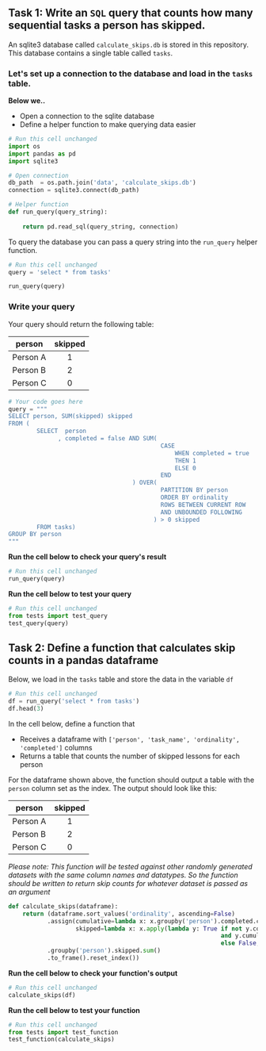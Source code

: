 ## Task 1: Write an `SQL` query that counts how many sequential tasks a person has skipped. 

An sqlite3 database called `calculate_skips.db` is stored in this repository. This database contains a single table called `tasks`.

### Let's set up a connection to the database and load in the `tasks` table.

**Below we..**

- Open a connection to the sqlite database
- Define a helper function to make querying data easier


```python
# Run this cell unchanged
import os
import pandas as pd
import sqlite3

# Open connection
db_path  = os.path.join('data', 'calculate_skips.db')
connection = sqlite3.connect(db_path)

# Helper function
def run_query(query_string):
    
    return pd.read_sql(query_string, connection)
```

To query the database you can pass a query string into the `run_query` helper function.


```python
# Run this cell unchanged
query = 'select * from tasks'

run_query(query)
```

### Write your query

Your query should return the following table:

| person | skipped |
|--------|:---------:|
|Person A| 1       |
|Person B| 2       |
|Person C| 0       |


```python
# Your code goes here
query = """
SELECT person, SUM(skipped) skipped
FROM (
        SELECT  person
              , completed = false AND SUM(
                                           CASE
                                               WHEN completed = true
                                               THEN 1
                                               ELSE 0
                                           END
                                   ) OVER(
                                           PARTITION BY person
                                           ORDER BY ordinality
                                           ROWS BETWEEN CURRENT ROW
                                           AND UNBOUNDED FOLLOWING
                                         ) > 0 skipped
        FROM tasks)
GROUP BY person
"""
```

**Run the cell below to check your query's result**


```python
# Run this cell unchanged
run_query(query)
```

**Run the cell below to test your query**


```python
# Run this cell unchanged
from tests import test_query
test_query(query)
```

## Task 2: Define a function that calculates skip counts in a pandas dataframe

Below, we load in the `tasks` table and store the data in the variable `df`


```python
# Run this cell unchanged
df = run_query('select * from tasks')
df.head(3)
```

In the cell below, define a function that
- Receives a dataframe with `['person', 'task_name', 'ordinality', 'completed']` columns
- Returns a table that counts the number of skipped lessons for each person

For the dataframe shown above, the function should output a table with the `person` column set as the index. The output should look like this:

| person | skipped |
|--------|:---------:|
|Person A| 1       |
|Person B| 2       |
|Person C| 0       |

_Please note: This function will be tested against *other* randomly generated datasets with the same column names and datatypes. So the function should be written to return skip counts for whatever dataset is passed as an argument_




```python
def calculate_skips(dataframe):
    return (dataframe.sort_values('ordinality', ascending=False)
           .assign(cumulative=lambda x: x.groupby('person').completed.cumsum(),
                   skipped=lambda x: x.apply(lambda y: True if not y.completed 
                                                            and y.cumulative > 0 
                                                            else False, axis=1))
           .groupby('person').skipped.sum()
           .to_frame().reset_index())
```

**Run the cell below to check your function's output**


```python
# Run this cell unchanged
calculate_skips(df)
```

**Run the cell below to test your function**


```python
# Run this cell unchanged
from tests import test_function
test_function(calculate_skips)
```
